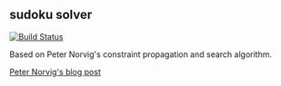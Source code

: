 ## sudoku solver

[![Build Status](https://travis-ci.org/cristaloleg/sudoku.svg?branch=master)](https://travis-ci.org/cristaloleg/sudoku)

Based on Peter Norvig's constraint propagation and search algorithm.

[Peter Norvig's blog post](http://norvig.com/sudoku.html)
